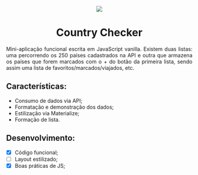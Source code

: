 <p align="center">
  <img src="../assets/bootcamp-logo.png">
</p>

<h1 align="center">Country Checker</h1>
<p align="justify">
Mini-aplicação funcional escrita em JavaScript vanilla. Existem duas listas: uma percorrendo os 250 países cadastrados na API e outra que armazena os países que forem marcados com o + do botão da primeira lista, sendo assim uma lista de favoritos/marcados/viajados, etc.</p>

<h2>Características:</h2>
<ul>
<li>Consumo de dados via API;</li>
<li>Formatação e demonstração dos dados;</li>
<li>Estilização via Materialize;</li>
<li>Formação de lista.</li>
</ul>

## Desenvolvimento:
- [x] Código funcional;
- [ ] Layout estilizado;
- [x] Boas práticas de JS;
